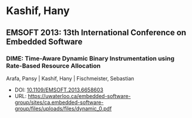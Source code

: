 # Kashif, Hany

## EMSOFT 2013: 13th International Conference on Embedded Software

### DIME: Time-Aware Dynamic Binary Instrumentation using Rate-Based Resource Allocation
Arafa, Pansy | Kashif, Hany | Fischmeister, Sebastian
* DOI: [10.1109/EMSOFT.2013.6658603](https://doi.org/10.1109/EMSOFT.2013.6658603)
* URL: <https://uwaterloo.ca/embedded-software-group/sites/ca.embedded-software-group/files/uploads/files/dynamic_0.pdf>

